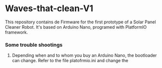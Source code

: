 ﻿# Waves-that-clean-V1

 This repository contains de Firmware for the first prototype of a Solar Panel Cleaner Robot. It's based on Arduino Nano, programed with PlatformIO framework. 

 ### Some trouble shootings 

 1. Depending when and to whom you buy an Arduino Nano, the bootloader can change. Refer to the file platofrmio.ini and change the 

